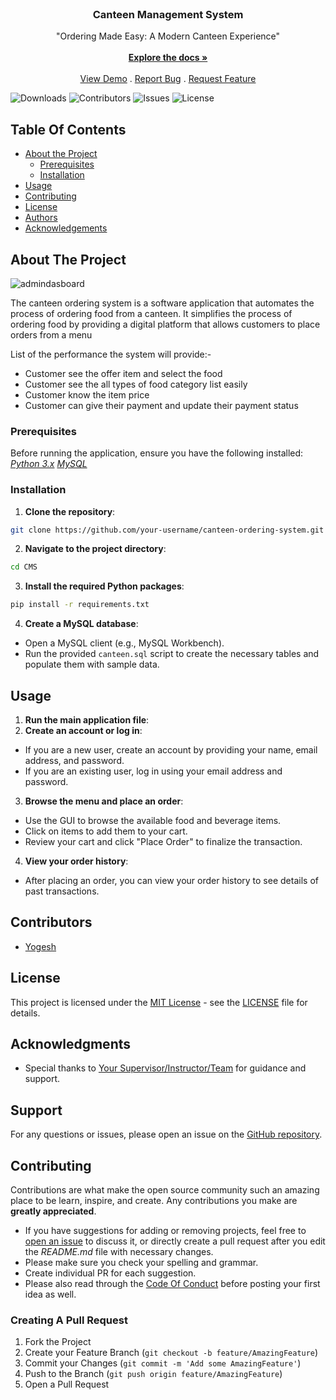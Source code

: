 <br/>
<p align="center">
  <a href="https://github.com/Boombam258/CMS/>
    <img src="images/logo.png" alt="Logo" width="80" height="80">
  </a>

  <h3 align="center">Canteen Management System</h3>

  <p align="center">
"Ordering Made Easy: A Modern Canteen Experience"    
<br/>
    <br/>
    <a href="https://github.com/ShaanCoding/ReadME-Generator"><strong>Explore the docs »</strong></a>
    <br/>
    <br/>
    <a href="https://github.com/ShaanCoding/ReadME-Generator">View Demo</a>
    .
    <a href="https://github.com/ShaanCoding/ReadME-Generator/issues">Report Bug</a>
    .
    <a href="https://github.com/ShaanCoding/ReadME-Generator/issues">Request Feature</a>
  </p>
</p>

![Downloads](https://img.shields.io/github/downloads/ShaanCoding/ReadME-Generator/total) ![Contributors](https://img.shields.io/github/contributors/ShaanCoding/ReadME-Generator?color=dark-green) ![Issues](https://img.shields.io/github/issues/ShaanCoding/ReadME-Generator) ![License](https://img.shields.io/github/license/ShaanCoding/ReadME-Generator) 

## Table Of Contents

* [About the Project](#about-the-project)
  * [Prerequisites](#prerequisites)
  * [Installation](#installation)
* [Usage](#usage)
* [Contributing](#contributing)
* [License](#license)
* [Authors](#authors)
* [Acknowledgements](#acknowledgements)

## About The Project

![admindasboard](https://github.com/Boombam258/CMS/assets/151710577/955de95e-7e1a-460f-aca9-1baff40b4220)


The canteen ordering system is a software application that automates the process of ordering food from a canteen. It simplifies the process of ordering food by providing a digital platform that allows customers to place orders from a menu

List of the performance the system will provide:-

* Customer see the offer item and select the food
* Customer see the all types of food category list easily
* Customer know the item price
* Customer can give their payment and update their payment status



### Prerequisites

Before running the application, ensure you have the following installed:
[*Python 3.x*](https://www.python.org/downloads/)
[*MySQL*](https://dev.mysql.com/downloads/mysql/)


### Installation

1. **Clone the repository**: 
```sh
git clone https://github.com/your-username/canteen-ordering-system.git
```



2. **Navigate to the project directory**: 
```sh
cd CMS
```

3. **Install the required Python packages**: 
```sh
pip install -r requirements.txt
```
4. **Create a MySQL database**: 
- Open a MySQL client (e.g., MySQL Workbench).
- Run the provided `canteen.sql` script to create the necessary tables and populate them with sample data.

## Usage

1. **Run the main application file**: 
2. **Create an account or log in**: 
- If you are a new user, create an account by providing your name, email address, and password.
- If you are an existing user, log in using your email address and password.
3. **Browse the menu and place an order**: 
- Use the GUI to browse the available food and beverage items.
- Click on items to add them to your cart.
- Review your cart and click "Place Order" to finalize the transaction.
4. **View your order history**: 
- After placing an order, you can view your order history to see details of past transactions.


## Contributors

- [Yogesh](https://github.com/Boombam258)

## License

This project is licensed under the [MIT License](LICENSE) - see the [LICENSE](LICENSE) file for details.


## Acknowledgments

- Special thanks to [Your Supervisor/Instructor/Team](https://github.com/your-team) for guidance and support.

## Support

For any questions or issues, please open an issue on the [GitHub repository](https://github.com/your-username/canteen-ordering-system).

## Contributing

Contributions are what make the open source community such an amazing place to be learn, inspire, and create. Any contributions you make are **greatly appreciated**.
* If you have suggestions for adding or removing projects, feel free to [open an issue](https://github.com/ShaanCoding/ReadME-Generator/issues/new) to discuss it, or directly create a pull request after you edit the *README.md* file with necessary changes.
* Please make sure you check your spelling and grammar.
* Create individual PR for each suggestion.
* Please also read through the [Code Of Conduct](https://github.com/ShaanCoding/ReadME-Generator/blob/main/CODE_OF_CONDUCT.md) before posting your first idea as well.

### Creating A Pull Request

1. Fork the Project
2. Create your Feature Branch (`git checkout -b feature/AmazingFeature`)
3. Commit your Changes (`git commit -m 'Add some AmazingFeature'`)
4. Push to the Branch (`git push origin feature/AmazingFeature`)
5. Open a Pull Request



